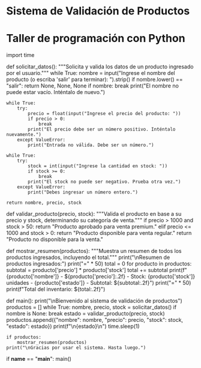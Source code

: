 # Sistema de Validación de Productos
# Taller de programación con Python

import time

def solicitar_datos():
    """Solicita y valida los datos de un producto ingresado por el usuario."""
    while True:
        nombre = input("Ingrese el nombre del producto (o escriba 'salir' para terminar): ").strip()
        if nombre.lower() == "salir":
            return None, None, None
        if nombre:
            break
        print("El nombre no puede estar vacío. Inténtalo de nuevo.")
    
    while True:
        try:
            precio = float(input("Ingrese el precio del producto: "))
            if precio > 0:
                break
            print("El precio debe ser un número positivo. Inténtalo nuevamente.")
        except ValueError:
            print("Entrada no válida. Debe ser un número.")
    
    while True:
        try:
            stock = int(input("Ingrese la cantidad en stock: "))
            if stock >= 0:
                break
            print("El stock no puede ser negativo. Prueba otra vez.")
        except ValueError:
            print("Debes ingresar un número entero.")
    
    return nombre, precio, stock

def validar_producto(precio, stock):
    """Valida el producto en base a su precio y stock, determinando su categoría de venta."""
    if precio > 1000 and stock > 50:
        return "Producto aprobado para venta premium."
    elif precio <= 1000 and stock > 0:
        return "Producto disponible para venta regular."
    return "Producto no disponible para la venta."

def mostrar_resumen(productos):
    """Muestra un resumen de todos los productos ingresados, incluyendo el total."""
    print("\nResumen de productos ingresados:")
    print("=" * 50)
    total = 0
    for producto in productos:
        subtotal = producto['precio'] * producto['stock']
        total += subtotal
        print(f"{producto['nombre']} - ${producto['precio']:.2f} - Stock: {producto['stock']} unidades - {producto['estado']} - Subtotal: ${subtotal:.2f}")
    print("=" * 50)
    print(f"Total del inventario: ${total:.2f}")

def main():
    print("\nBienvenido al sistema de validación de productos")
    productos = []
    while True:
        nombre, precio, stock = solicitar_datos()
        if nombre is None:
            break
        estado = validar_producto(precio, stock)
        productos.append({"nombre": nombre, "precio": precio, "stock": stock, "estado": estado})
        print(f"\n{estado}\n")
        time.sleep(1)
    
    if productos:
        mostrar_resumen(productos)
    print("\nGracias por usar el sistema. Hasta luego.")

if __name__ == "__main__":
    main()

